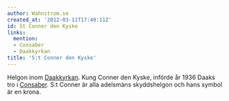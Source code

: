 ```yaml
---
author: Wahnstrom.se
created_at: '2012-03-11T17:40:11Z'
id: St Conner den Kyske
links:
  mention:
  - Consaber
  - Daakkyrkan
title: 'S:t Conner den Kyske'
---
```


Helgon inom [Daakkyrkan]. Kung Conner den Kyske, införde år 1936 Daaks tro i [Consaber]. S:t Conner
är alla adelsmäns skyddshelgon och hans symbol är en krona.

  [Daakkyrkan]: Daakkyrkan
  [Consaber]: Consaber